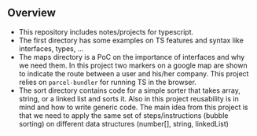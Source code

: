 ## Overview

  * This repository includes notes/projects for typescript.
  * The first directory has some examples on  TS features and syntax like interfaces, types, ...
  * The maps directory is a PoC on the importance of interfaces and why we need them. In this project two markers on a google map are shown to indicate the route between a user and his/her company. This project relies on `parcel-bundler` for running TS in the browser.
  * The sort directory contains code for a simple sorter that takes array, string, or a linked list and sorts it. Also in this project reusability is in mind and how to write generic code. The main idea from this project is that we need to apply the same set of steps/instructions (bubble sorting) on different data structures (number[], string, linkedList)